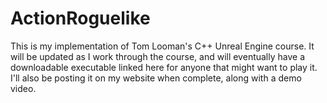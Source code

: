 # ActionRoguelike

This is my implementation of Tom Looman's C++ Unreal Engine course. It will be updated as I work through the course, and will eventually have a downloadable executable linked here for anyone that might want to play it. I'll also be posting it on my website when complete, along with a demo video. 
